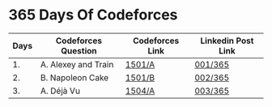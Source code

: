 # 365 Days Of Codeforces

| Days | Codeforces Question | Codeforces Link | Linkedin Post Link |
| ---- | ------------------- | --------------- | ------------------ |
| 1.   | A. Alexey and Train | [1501/A](https://codeforces.com/contest/1501/problem/A) | [001/365](https://www.linkedin.com/posts/anonymousr007_github-anonymousr007365daysofcodeforces-activity-6883068570331443200-3a9L) |
| 2.   | B. Napoleon Cake    | [1501/B](https://codeforces.com/contest/1501/problem/B) | [002/365](https://www.linkedin.com/posts/anonymousr007_github-anonymousr007365daysofcodeforces-activity-6883369942759165952-VivI) |
| 3.   | A. Déjà Vu          | [1504/A](https://codeforces.com/contest/1504/problem/A) | [003/365]() |
